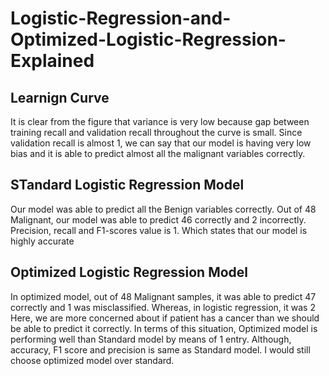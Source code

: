 # Logistic-Regression-and-Optimized-Logistic-Regression-Explained


## Learnign Curve
It is clear from the figure that variance is very low because gap between training recall and validation recall throughout the curve is small.
Since validation recall is almost 1, we can say that our model is having very low bias and it is able to predict almost all the malignant variables correctly.

## STandard Logistic Regression Model
Our model was able to predict all the Benign variables correctly.
Out of 48 Malignant, our model was able to predict 46 correctly and 2 incorrectly.
Precision, recall and F1-scores value is 1.
Which states that our model is highly accurate

## Optimized Logistic Regression Model

In optimized model, out of 48 Malignant samples, it was able to predict 47 correctly and 1 was misclassified. 
Whereas, in logistic regression, it was 2
Here, we are more concerned about if patient has a cancer than we should be able to predict it correctly. In terms of this situation, Optimized model is performing well than Standard model by means of 1 entry. 
Although, accuracy, F1 score and precision is same as Standard model. I would still choose optimized model over standard.


